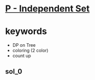 # [P - Independent Set](https://atcoder.jp/contests/dp/tasks/dp_p)


# keywords 
- DP on Tree 
- coloring (2 color)
- count up 




## sol_0

